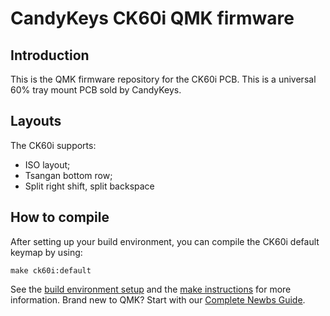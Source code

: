 # CandyKeys CK60i QMK firmware

## Introduction

This is the QMK firmware repository for the CK60i PCB. This is a universal 60% tray mount PCB sold by CandyKeys.

## Layouts

The CK60i supports:

- ISO layout;
- Tsangan bottom row;
- Split right shift, split backspace 

## How to compile

After setting up your build environment, you can compile the CK60i default keymap by using:

    make ck60i:default

See the [build environment setup](https://docs.qmk.fm/#/getting_started_build_tools) and the [make instructions](https://docs.qmk.fm/#/getting_started_make_guide) for more information. Brand new to QMK? Start with our [Complete Newbs Guide](https://docs.qmk.fm/#/newbs).
